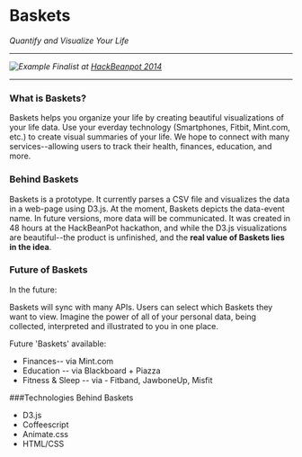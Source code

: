 Baskets
=====
*Quantify and Visualize Your Life*

----
*![Example](http://i.imgur.com/Mlgv1p3.png?1) Finalist at [HackBeanpot  2014](http://projects.hackbeanpot.com/2014-projects.html)*

-----



### What is Baskets?
Baskets helps you organize your life by creating beautiful visualizations of your life data.  Use your everday technology (Smartphones, Fitbit, Mint.com, etc.) to create visual summaries of your life.  We hope to connect with many services--allowing users to track their health, finances, education, and more.



### Behind Baskets
Baskets is a prototype.  It currently parses a CSV file and visualizes the data in a web-page using D3.js.  At the moment, Baskets depicts the data-event name. In future versions, more data will be communicated. It was created in 48 hours at the HackBeanPot hackathon, and while the D3.js visualizations are beautiful--the product is unfinished, and the **real value of Baskets lies in the idea**.

### Future of Baskets 
In the future:

Baskets will sync with many APIs.  Users can select which Baskets they want to view.  Imagine the power of all of your personal data, being collected, interpreted and illustrated to you in one place.

Future 'Baskets' available:
- Finances-- via Mint.com
- Education -- via Blackboard + Piazza 
- Fitness & Sleep -- via - Fitband, JawboneUp, Misfit


###Technologies Behind Baskets
 - D3.js
 - Coffeescript
 - Animate.css
 - HTML/CSS
 




